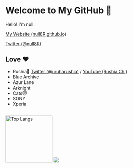 # Welcome to My GitHub 👋
Hello! I'm null.

[My Website (null8R.github.io)](https://null8R.github.io)

[Twitter (@null8R)](https://twitter.com/null8R)

## Love ♥️
- Rushia🦋 [Twitter (@uruharushia)](https://twitter.com/uruharushia) / [YouTube (Rushia Ch.)](https://www.youtube.com/channel/UCl_gCybOJRIgOXw6Qb4qJzQ)
- Blue Archive
- Azur Lane
- Arknight
- Cats😻
- SONY
- Xperia

## 
<img alt="Top Langs" height="150px" src="https://github-readme-stats.vercel.app/api/top-langs/?username=null8R&layout=default&theme=aura" />
<img src="http://github-profile-summary-cards.vercel.app/api/cards/profile-details?username=null8r&theme=github_dark" />
